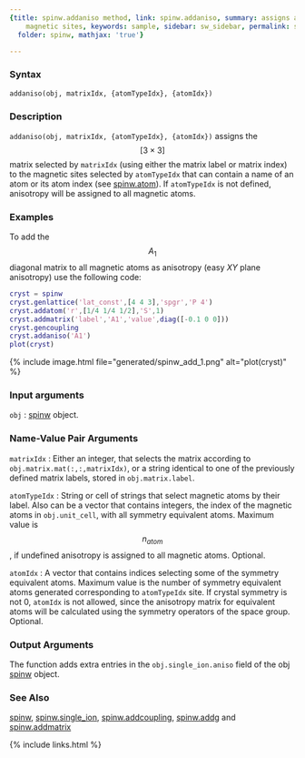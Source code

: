 ```yaml
---
{title: spinw.addaniso method, link: spinw.addaniso, summary: assigns anisotropy to
    magnetic sites, keywords: sample, sidebar: sw_sidebar, permalink: spinw_addaniso,
  folder: spinw, mathjax: 'true'}

---
```

  
### Syntax
  
`addaniso(obj, matrixIdx, {atomTypeIdx}, {atomIdx})`
  
### Description
  
`addaniso(obj, matrixIdx, {atomTypeIdx}, {atomIdx})` assigns the
$$[3\times 3]$$ matrix selected by `matrixIdx` (using either the matrix
label or matrix index) to the magnetic sites selected by `atomTypeIdx`
that can contain a name of an atom or its atom index (see [spinw.atom](spinw_atom)).
If `atomTypeIdx` is not defined, anisotropy will be assigned to all
magnetic atoms.
  
### Examples
  
To add the $$A_1$$ diagonal matrix to all magnetic atoms as
anisotropy (easy *XY* plane anisotropy) use the following code:
 
```matlab
cryst = spinw
cryst.genlattice('lat_const',[4 4 3],'spgr','P 4')
cryst.addatom('r',[1/4 1/4 1/2],'S',1)
cryst.addmatrix('label','A1','value',diag([-0.1 0 0]))
cryst.gencoupling
cryst.addaniso('A1')
plot(cryst)
```
 
{% include image.html file="generated/spinw_add_1.png" alt="plot(cryst)" %}
  
### Input arguments
 
`obj`
: [spinw](spinw) object.
 
### Name-Value Pair Arguments
  
`matrixIdx`
: Either an integer, that selects the matrix according to
  `obj.matrix.mat(:,:,matrixIdx)`, or a string identical to one
  of the previously defined matrix labels, stored in
  `obj.matrix.label`.
  
`atomTypeIdx`
: String or cell of strings that select magnetic atoms by
  their label. Also can be a vector that contains integers, the index of
  the magnetic atoms in `obj.unit_cell`, with all symmetry equivalent
  atoms. Maximum value is $$n_{atom}$$, if undefined anisotropy is assigned to
  all magnetic atoms. Optional.
 
`atomIdx`
: A vector that contains indices selecting some of the
  symmetry equivalent atoms. Maximum value is the number of symmetry
  equivalent atoms generated corresponding to `atomTypeIdx` site. If
  crystal symmetry is not 0, `atomIdx` is not allowed, since the
  anisotropy matrix for equivalent atoms will be calculated using the
  symmetry operators of the space group. Optional.
  
### Output Arguments
  
The function adds extra entries in the `obj.single_ion.aniso` field of the
obj [spinw](spinw) object.
  
### See Also
  
[spinw](spinw), [spinw.single_ion](spinw_single_ion), [spinw.addcoupling](spinw_addcoupling), [spinw.addg](spinw_addg) and [spinw.addmatrix](spinw_addmatrix)
 

{% include links.html %}
